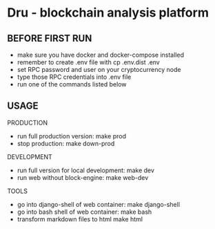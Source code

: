 # Dru - blockchain analysis platform


## BEFORE FIRST RUN

- make sure you have docker and docker-compose installed
- remember to create .env file with cp .env.dist .env
- set RPC password and user on your cryptocurrency node
- type those RPC credentials into .env file
- run one of the commands listed below

## USAGE

PRODUCTION
- run full production version:
    make prod
- stop production:
    make down-prod

DEVELOPMENT
- run full version for local development:
    make dev
- run web without block-engine:
    make web-dev

TOOLS
- go into django-shell of web container:
    make django-shell
- go into bash shell of web container:
    make bash
- transform markdown files to html
    make html